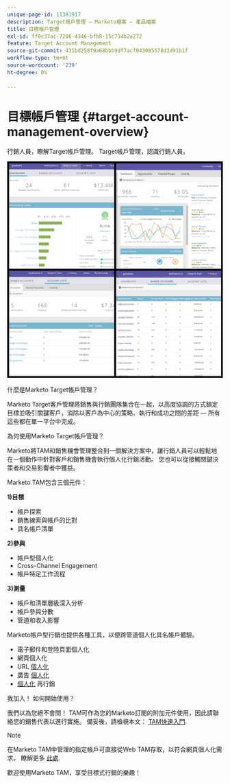 ```yaml
---
unique-page-id: 11381917
description: Target帳戶管理 — Marketo檔案 — 產品檔案
title: 目標帳戶管理
exl-id: ff0c37ac-7206-4346-bfb8-15c734b2a272
feature: Target Account Management
source-git-commit: 431bd258f9a68bbb9df7acf043085578d3d91b1f
workflow-type: tm+mt
source-wordcount: '239'
ht-degree: 0%

---
```


# 目標帳戶管理 {#target-account-management-overview}

行銷人員，瞭解Target帳戶管理。 Target帳戶管理，認識行銷人員。

![](assets/photo-collage.png)

什麼是Marketo Target帳戶管理？

Marketo Target客戶管理將銷售與行銷團隊集合在一起，以高度協調的方式鎖定目標並吸引關鍵客戶，消除以客戶為中心的策略、執行和成功之間的差距 — 所有這些都在單一平台中完成。

為何使用Marketo Target帳戶管理？

Marketo將TAM和銷售機會管理整合到一個解決方案中，讓行銷人員可以輕鬆地在一個動作中針對客戶和銷售機會執行個人化行銷活動。 您也可以從接觸關鍵決策者和交易影響者中獲益。

Marketo TAM包含三個元件：

**1)目標**

* 帳戶探索
* 銷售線索與帳戶的比對
* 具名帳戶清單

**2)參與**

* 帳戶型個人化
* Cross-Channel Engagement
* 帳戶特定工作流程

**3)測量**

* 帳戶和清單層級深入分析
* 帳戶參與分數
* 管道和收入影響

Marketo帳戶型行銷也提供各種工具，以便跨管道個人化具名帳戶體驗。

* 電子郵件和登陸頁面個人化
* 網頁個人化
* URL [個人化](/help/marketo/product-docs/demand-generation/landing-pages/personalizing-landing-pages/enable-personalized-urls-for-your-account.md)
* 廣告 [個人化](/help/marketo/product-docs/demand-generation/facebook/create-a-custom-audience-in-facebook.md)
* [個人化](/help/marketo/product-docs/web-personalization/website-retargeting/retargeting-with-web-personalization-data.md) 再行銷

我加入！ 如何開始使用？

我們以為您絕不會問！ TAM可作為您的Marketo訂閱的附加元件使用，因此請聯絡您的銷售代表以進行實施。 備妥後，請檢視本文： [TAM快速入門](/help/marketo/product-docs/target-account-management/setup-tam/getting-started-with-tam.md).

>[!NOTE]
>
>在Marketo TAM中管理的指定帳戶可直接從Web TAM存取，以符合網頁個人化需求。 瞭解更多 [此處](/help/marketo/product-docs/web-personalization/account-based-web-marketing/account-based-web-marketing-with-tam.md).

歡迎使用Marketo TAM，享受目標式行銷的樂趣！
